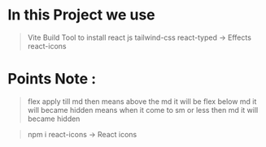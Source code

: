 # In this Project we use 
> Vite Build Tool to install react js
> tailwind-css
> react-typed -> Effects
> react-icons

# Points Note :
 <!-- <ul className='hidden md:flex gap-10 text-white cursor-pointer'>
                <li>Home</li>
                <li>About</li>
                <li>Course</li>
                <li>Blog</li>
                <li>Contact</li>
            </ul> -->
 > flex apply till md then means above the md it will be flex below md it will became hidden means when it come to sm or less then md it will became hidden


 > npm i react-icons -> React icons